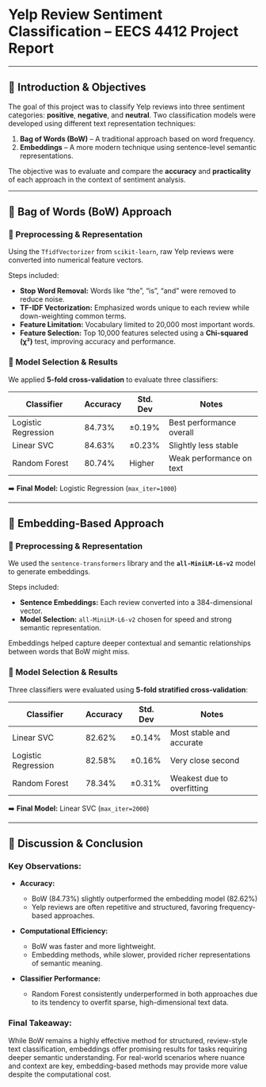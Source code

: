 # Yelp Review Sentiment Classification – EECS 4412 Project Report

---

## 📌 Introduction & Objectives

The goal of this project was to classify Yelp reviews into three sentiment categories: **positive**, **negative**, and **neutral**. Two classification models were developed using different text representation techniques:

1. **Bag of Words (BoW)** – A traditional approach based on word frequency.
2. **Embeddings** – A more modern technique using sentence-level semantic representations.

The objective was to evaluate and compare the **accuracy** and **practicality** of each approach in the context of sentiment analysis.

---

## 🧾 Bag of Words (BoW) Approach

### 🔄 Preprocessing & Representation

Using the `TfidfVectorizer` from `scikit-learn`, raw Yelp reviews were converted into numerical feature vectors.

Steps included:
- **Stop Word Removal:** Words like “the”, “is”, “and” were removed to reduce noise.
- **TF-IDF Vectorization:** Emphasized words unique to each review while down-weighting common terms.
- **Feature Limitation:** Vocabulary limited to 20,000 most important words.
- **Feature Selection:** Top 10,000 features selected using a **Chi-squared (χ²)** test, improving accuracy and performance.

### 🧪 Model Selection & Results

We applied **5-fold cross-validation** to evaluate three classifiers:

| Classifier            | Accuracy | Std. Dev | Notes                     |
|-----------------------|----------|----------|---------------------------|
| Logistic Regression   | 84.73%   | ±0.19%   | Best performance overall  |
| Linear SVC            | 84.63%   | ±0.23%   | Slightly less stable      |
| Random Forest         | 80.74%   | Higher   | Weak performance on text  |

➡️ **Final Model:** Logistic Regression (`max_iter=1000`)

---

## 🤖 Embedding-Based Approach

### 🔄 Preprocessing & Representation

We used the `sentence-transformers` library and the **`all-MiniLM-L6-v2`** model to generate embeddings.

Steps included:
- **Sentence Embeddings:** Each review converted into a 384-dimensional vector.
- **Model Selection:** `all-MiniLM-L6-v2` chosen for speed and strong semantic representation.

Embeddings helped capture deeper contextual and semantic relationships between words that BoW might miss.

### 🧪 Model Selection & Results

Three classifiers were evaluated using **5-fold stratified cross-validation**:

| Classifier            | Accuracy | Std. Dev | Notes                        |
|-----------------------|----------|----------|------------------------------|
| Linear SVC            | 82.62%   | ±0.14%   | Most stable and accurate     |
| Logistic Regression   | 82.58%   | ±0.16%   | Very close second            |
| Random Forest         | 78.34%   | ±0.31%   | Weakest due to overfitting   |

➡️ **Final Model:** Linear SVC (`max_iter=2000`)

---

## 💬 Discussion & Conclusion

### Key Observations:

- **Accuracy:**  
  - BoW (84.73%) slightly outperformed the embedding model (82.62%)  
  - Yelp reviews are often repetitive and structured, favoring frequency-based approaches.

- **Computational Efficiency:**  
  - BoW was faster and more lightweight.  
  - Embedding methods, while slower, provided richer representations of semantic meaning.

- **Classifier Performance:**  
  - Random Forest consistently underperformed in both approaches due to its tendency to overfit sparse, high-dimensional text data.

### Final Takeaway:

While BoW remains a highly effective method for structured, review-style text classification, embeddings offer promising results for tasks requiring deeper semantic understanding. For real-world scenarios where nuance and context are key, embedding-based methods may provide more value despite the computational cost.
